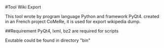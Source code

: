 #Tool Wiki Export

This tool wrote by program language Python and framework PyQt4.
 created in an French project CoMeRe, it is used for export wikipedia dump.


##Requirement
PyQt4, lxml, bz2 are required for scripts


Exutable could be found in directory "bin"